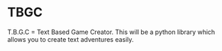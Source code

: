 # TBGC
T.B.G.C = Text Based Game Creator. This will be a python library which allows you to create text adventures easily.
